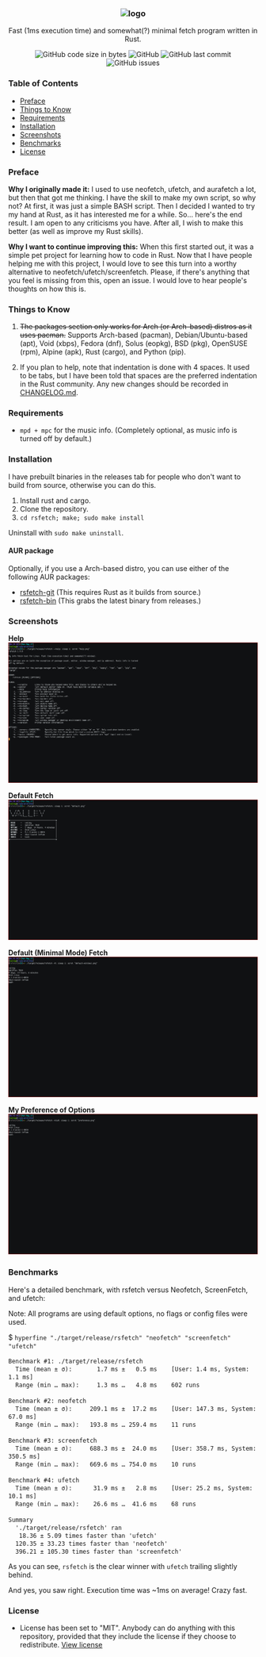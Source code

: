 <h3 align="center"><img src="https://raw.githubusercontent.com/rsfetch/rsfetch/master/Screenshots/logo.jpg" alt="logo" height="100px"></h3>
<p align="center">Fast (1ms execution time) and somewhat(?) minimal fetch program written in Rust.</p>

<p align="center">
<img alt="GitHub code size in bytes" src="https://img.shields.io/github/languages/code-size/rsfetch/rsfetch.svg">
<img alt="GitHub" src="https://img.shields.io/github/license/rsfetch/rsfetch.svg">
<img alt="GitHub last commit" src="https://img.shields.io/github/last-commit/rsfetch/rsfetch.svg">
<img alt="GitHub issues" src="https://img.shields.io/github/issues/rsfetch/rsfetch.svg?color=gren">
</p>

### Table of Contents
* [Preface](#preface)
* [Things to Know](#things-to-know)
* [Requirements](#requirements)
* [Installation](#installation)
* [Screenshots](#screenshots)
* [Benchmarks](#benchmarks)
* [License](#license)

### Preface

**Why I originally made it:** I used to use neofetch, ufetch, and 
aurafetch a lot, but then that got me thinking. I have the skill to make
 my own script, so why not? At first, it was just a simple BASH script. 
Then I decided I wanted to try my hand at Rust, as it has interested me 
for a while. So... here's the end result. I am open to any criticisms 
you have. After all, I wish to make this better (as well as improve my 
Rust skills).

**Why I want to continue improving this:** When this first started out, it 
was a simple pet project for learning how to code in Rust. Now that I have
people helping me with this project, I would love to see this turn into a
worthy alternative to neofetch/ufetch/screenfetch. Please, if there's anything 
that you feel is missing from this, open an issue. I would love to hear people's
thoughts on how this is.

### Things to Know

1. ~~The packages section only works for Arch (or Arch-based) distros as it uses pacman.~~ Supports Arch-based (pacman), Debian/Ubuntu-based (apt), Void (xbps), Fedora (dnf), Solus (eopkg), BSD (pkg), OpenSUSE (rpm), Alpine (apk), Rust (cargo), and Python (pip).

2. If you plan to help, note that indentation is done with 4 spaces. It used to be tabs, but I have been told that spaces are the preferred indentation in the Rust community. Any new changes should be recorded in [CHANGELOG.md](CHANGELOG.md).

### Requirements
- `mpd + mpc` for the music info. (Completely optional, as music info is turned off by default.)

### Installation
I have prebuilt binaries in the releases tab for people who don't want to build from source, otherwise you can do this.

1. Install rust and cargo.
2. Clone the repository.
3. `cd rsfetch; make; sudo make install`

Uninstall with `sudo make uninstall`.

#### AUR package
Optionally, if you use a Arch-based distro, you can use either of the following AUR packages:
- [rsfetch-git](https://aur.archlinux.org/packages/rsfetch-git/) (This requires Rust as it builds from source.)
- [rsfetch-bin](https://aur.archlinux.org/packages/rsfetch-bin/) (This grabs the latest binary from releases.)

### Screenshots

**Help**
![Help](Screenshots/help.png?raw=true "Help")

**Default Fetch**
![Default](Screenshots/default.png?raw=true "Default")

**Default (Minimal Mode) Fetch**
![Default](Screenshots/default-minimal.png?raw=true "Default")

**My Preference of Options**
![Default](Screenshots/preference.png?raw=true "Preference")

### Benchmarks

Here's a detailed benchmark, with rsfetch versus Neofetch, ScreenFetch, and ufetch:

Note: All programs are using default options, no flags or config files were used.

$ `hyperfine "./target/release/rsfetch" "neofetch" "screenfetch" "ufetch"`

```
Benchmark #1: ./target/release/rsfetch
  Time (mean ± σ):       1.7 ms ±   0.5 ms    [User: 1.4 ms, System: 1.1 ms]
  Range (min … max):     1.3 ms …   4.8 ms    602 runs
 
Benchmark #2: neofetch
  Time (mean ± σ):     209.1 ms ±  17.2 ms    [User: 147.3 ms, System: 67.0 ms]
  Range (min … max):   193.8 ms … 259.4 ms    11 runs
 
Benchmark #3: screenfetch
  Time (mean ± σ):     688.3 ms ±  24.0 ms    [User: 358.7 ms, System: 350.5 ms]
  Range (min … max):   669.6 ms … 754.0 ms    10 runs
 
Benchmark #4: ufetch
  Time (mean ± σ):      31.9 ms ±   2.8 ms    [User: 25.2 ms, System: 10.1 ms]
  Range (min … max):    26.6 ms …  41.6 ms    68 runs
 
Summary
  './target/release/rsfetch' ran
   18.36 ± 5.09 times faster than 'ufetch'
  120.35 ± 33.23 times faster than 'neofetch'
  396.21 ± 105.30 times faster than 'screenfetch'
```
As you can see, `rsfetch` is the clear winner with `ufetch` trailing slightly behind.  

And yes, you saw right. Execution time was ~1ms on average! Crazy fast.

### License

- License has been set to "MIT". Anybody can do anything with this repository, provided that they include the license if they choose to redistribute. [View license](https://raw.githubusercontent.com/rsfetch/rsfetch/master/LICENSE)
